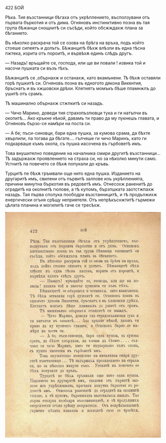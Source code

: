 ﻿422	БОЙ

Рѣка. Тия възстанници бѣгаха отъ укрѣплението, въсползувани отъ първата бъркотия и отъ дима. Огняновъ инстинктивно позна въ тая група бѣжанци снощнитѣ си съсѣди, който обсжждахж плана за бѣганието.

Въ нѣколко раскрача той се озова на брѣга на връха, подъ който стоеше сипеятъ и долътъ. Бѣжанцитѣ бѣхж влѣзли въ една тѣсна пжтека, изрита отъ пороитѣ, и вървѣхѫ единъ слѣдъ другъ.

— Назадъ! връщайте се, господа, или ще ви повали ! извика той и насочи пушката си възъ тѣхъ.

Бѣжанцитѣ се ,обърнахж и останахж, като вкамънени. Тѣ бѣхѫ оставяли горѣ пушкитѣ си. Огняновъ позна въ едногото дякона Викентия, бръснатъ и въ хжшовски дрѣхи. Клетиятъ момъкъ бѣше пламнжлъ до ушитѣ отъ срамъ.

Тѣ машинално обърнахж стжпкитѣ си назадъ.

— Чичо Марино, доведи тия страхопъзлювци тука и ги натъпчи въ окопитѣ... Ако кръкне нѣкой, давамъ ти право да му пукнешъ главата, и Огняновъ бързо-се намѣри на поста си.

— А бе; пъси-синовци, бари една пушка, за кумова срама, да бѣхте хвърлили, па тогава да бѣгате.... гълчеше ги чичо Маринъ, като ги подкарваше къмъ окопа, съ пушка иасочена въ гърбоветѣ имъ.

Това внушително поведение на началника смири другитѣ възстанници... Тѣ задържахж проявлението на страха си, но за нѣколко минути само. Устнитѣ па повечето се бѣхѫ попукали до кръвь.

Турцитѣ пе бѣхѫ гръмвали още нито една пушка. Изданието на другаритѣ имъ, свилени отъ първитѣ залпове изъ укрѣпленията, причини минутна бъркотия въ редоветѣ имъ. Отнесохж раненитѣ до оградитѣ на околнитѣ гюлове, а тѣ купомъ, бързпшката заотстжпахж назадъ. Тая първа сполука поободри възстанницитѣ, и тѣ продължихж енергически огъня срѣщу неприятеля. Отъ непрѣкъснжтитѣ гърмежи цѣлата планина и могилитѣ гаче се тресѣхж.

![original](images/469.jpg)

